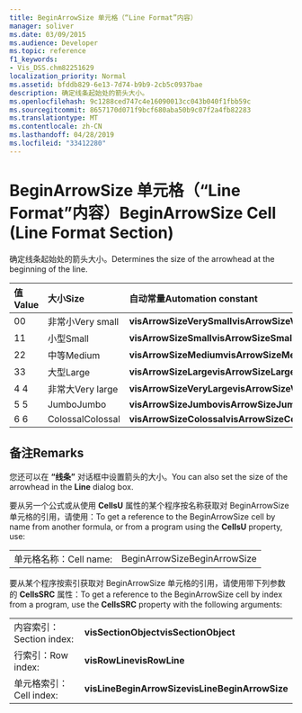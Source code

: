 ```yaml
---
title: BeginArrowSize 单元格（“Line Format”内容）
manager: soliver
ms.date: 03/09/2015
ms.audience: Developer
ms.topic: reference
f1_keywords:
- Vis_DSS.chm82251629
localization_priority: Normal
ms.assetid: bfddb829-6e13-7d74-b9b9-2cb5c0937bae
description: 确定线条起始处的箭头大小。
ms.openlocfilehash: 9c1288ced747c4e16090013cc043b040f1fbb59c
ms.sourcegitcommit: 8657170d071f9bcf680aba50b9c07f2a4fb82283
ms.translationtype: MT
ms.contentlocale: zh-CN
ms.lasthandoff: 04/28/2019
ms.locfileid: "33412280"
---
```

# <a name="beginarrowsize-cell-line-format-section"></a><span data-ttu-id="0b37d-103">BeginArrowSize 单元格（“Line Format”内容）</span><span class="sxs-lookup"><span data-stu-id="0b37d-103">BeginArrowSize Cell (Line Format Section)</span></span>

<span data-ttu-id="0b37d-104">确定线条起始处的箭头大小。</span><span class="sxs-lookup"><span data-stu-id="0b37d-104">Determines the size of the arrowhead at the beginning of the line.</span></span>
  
|<span data-ttu-id="0b37d-105">**值**</span><span class="sxs-lookup"><span data-stu-id="0b37d-105">**Value**</span></span>|<span data-ttu-id="0b37d-106">**大小**</span><span class="sxs-lookup"><span data-stu-id="0b37d-106">**Size**</span></span>|<span data-ttu-id="0b37d-107">**自动常量**</span><span class="sxs-lookup"><span data-stu-id="0b37d-107">**Automation constant**</span></span>|
|:-----|:-----|:-----|
| <span data-ttu-id="0b37d-108">0</span><span class="sxs-lookup"><span data-stu-id="0b37d-108">0</span></span>  <br/> | <span data-ttu-id="0b37d-109">非常小</span><span class="sxs-lookup"><span data-stu-id="0b37d-109">Very small</span></span>  <br/> |<span data-ttu-id="0b37d-110">**visArrowSizeVerySmall**</span><span class="sxs-lookup"><span data-stu-id="0b37d-110">**visArrowSizeVerySmall**</span></span> <br/> |
| <span data-ttu-id="0b37d-111">1</span><span class="sxs-lookup"><span data-stu-id="0b37d-111">1</span></span>  <br/> | <span data-ttu-id="0b37d-112">小型</span><span class="sxs-lookup"><span data-stu-id="0b37d-112">Small</span></span>  <br/> |<span data-ttu-id="0b37d-113">**visArrowSizeSmall**</span><span class="sxs-lookup"><span data-stu-id="0b37d-113">**visArrowSizeSmall**</span></span> <br/> |
| <span data-ttu-id="0b37d-114">2</span><span class="sxs-lookup"><span data-stu-id="0b37d-114">2</span></span>  <br/> | <span data-ttu-id="0b37d-115">中等</span><span class="sxs-lookup"><span data-stu-id="0b37d-115">Medium</span></span>  <br/> |<span data-ttu-id="0b37d-116">**visArrowSizeMedium**</span><span class="sxs-lookup"><span data-stu-id="0b37d-116">**visArrowSizeMedium**</span></span> <br/> |
| <span data-ttu-id="0b37d-117">3</span><span class="sxs-lookup"><span data-stu-id="0b37d-117">3</span></span>  <br/> | <span data-ttu-id="0b37d-118">大型</span><span class="sxs-lookup"><span data-stu-id="0b37d-118">Large</span></span>  <br/> |<span data-ttu-id="0b37d-119">**visArrowSizeLarge**</span><span class="sxs-lookup"><span data-stu-id="0b37d-119">**visArrowSizeLarge**</span></span> <br/> |
| <span data-ttu-id="0b37d-120">4 </span><span class="sxs-lookup"><span data-stu-id="0b37d-120">4</span></span>  <br/> | <span data-ttu-id="0b37d-121">非常大</span><span class="sxs-lookup"><span data-stu-id="0b37d-121">Very large</span></span>  <br/> |<span data-ttu-id="0b37d-122">**visArrowSizeVeryLarge**</span><span class="sxs-lookup"><span data-stu-id="0b37d-122">**visArrowSizeVeryLarge**</span></span> <br/> |
| <span data-ttu-id="0b37d-123">5 </span><span class="sxs-lookup"><span data-stu-id="0b37d-123">5</span></span>  <br/> | <span data-ttu-id="0b37d-124">Jumbo</span><span class="sxs-lookup"><span data-stu-id="0b37d-124">Jumbo</span></span>  <br/> |<span data-ttu-id="0b37d-125">**visArrowSizeJumbo**</span><span class="sxs-lookup"><span data-stu-id="0b37d-125">**visArrowSizeJumbo**</span></span> <br/> |
| <span data-ttu-id="0b37d-126">6 </span><span class="sxs-lookup"><span data-stu-id="0b37d-126">6</span></span>  <br/> | <span data-ttu-id="0b37d-127">Colossal</span><span class="sxs-lookup"><span data-stu-id="0b37d-127">Colossal</span></span>  <br/> |<span data-ttu-id="0b37d-128">**visArrowSizeColossal**</span><span class="sxs-lookup"><span data-stu-id="0b37d-128">**visArrowSizeColossal**</span></span> <br/> |
   
## <a name="remarks"></a><span data-ttu-id="0b37d-129">备注</span><span class="sxs-lookup"><span data-stu-id="0b37d-129">Remarks</span></span>

<span data-ttu-id="0b37d-130">您还可以在 **“线条”** 对话框中设置箭头的大小。</span><span class="sxs-lookup"><span data-stu-id="0b37d-130">You can also set the size of the arrowhead in the **Line** dialog box.</span></span> 
  
<span data-ttu-id="0b37d-131">要从另一个公式或从使用 **CellsU** 属性的某个程序按名称获取对 BeginArrowSize 单元格的引用，请使用：</span><span class="sxs-lookup"><span data-stu-id="0b37d-131">To get a reference to the BeginArrowSize cell by name from another formula, or from a program using the **CellsU** property, use:</span></span> 
  
|||
|:-----|:-----|
| <span data-ttu-id="0b37d-132">单元格名称：</span><span class="sxs-lookup"><span data-stu-id="0b37d-132">Cell name:</span></span>  <br/> | <span data-ttu-id="0b37d-133">BeginArrowSize</span><span class="sxs-lookup"><span data-stu-id="0b37d-133">BeginArrowSize</span></span>  <br/> |
   
<span data-ttu-id="0b37d-134">要从某个程序按索引获取对 BeginArrowSize 单元格的引用，请使用带下列参数的 **CellsSRC** 属性：</span><span class="sxs-lookup"><span data-stu-id="0b37d-134">To get a reference to the BeginArrowSize cell by index from a program, use the **CellsSRC** property with the following arguments:</span></span> 
  
|||
|:-----|:-----|
| <span data-ttu-id="0b37d-135">内容索引：</span><span class="sxs-lookup"><span data-stu-id="0b37d-135">Section index:</span></span>  <br/> |<span data-ttu-id="0b37d-136">**visSectionObject**</span><span class="sxs-lookup"><span data-stu-id="0b37d-136">**visSectionObject**</span></span> <br/> |
| <span data-ttu-id="0b37d-137">行索引：</span><span class="sxs-lookup"><span data-stu-id="0b37d-137">Row index:</span></span>  <br/> |<span data-ttu-id="0b37d-138">**visRowLine**</span><span class="sxs-lookup"><span data-stu-id="0b37d-138">**visRowLine**</span></span> <br/> |
| <span data-ttu-id="0b37d-139">单元格索引：</span><span class="sxs-lookup"><span data-stu-id="0b37d-139">Cell index:</span></span>  <br/> |<span data-ttu-id="0b37d-140">**visLineBeginArrowSize**</span><span class="sxs-lookup"><span data-stu-id="0b37d-140">**visLineBeginArrowSize**</span></span> <br/> |
   

